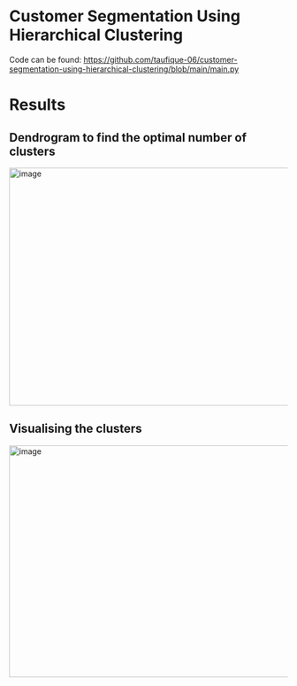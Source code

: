 # Customer Segmentation Using Hierarchical Clustering

Code can be found: https://github.com/taufique-06/customer-segmentation-using-hierarchical-clustering/blob/main/main.py

# Results

## Dendrogram to find the optimal number of clusters
<img width="661" height="430" alt="image" src="https://github.com/user-attachments/assets/dcf9c6db-079a-4932-a5f6-cf1d2feda158" />


## Visualising the clusters
<img width="603" height="419" alt="image" src="https://github.com/user-attachments/assets/64bd0d1d-5b73-4041-a2de-ac2c48ef36bb" />
